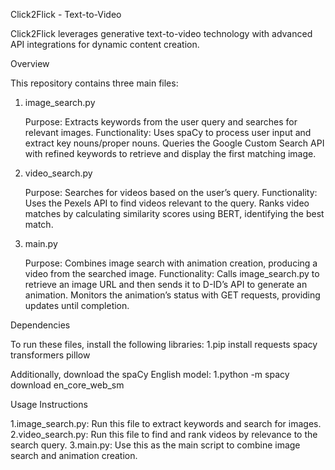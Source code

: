 Click2Flick - Text-to-Video

Click2Flick leverages generative text-to-video technology with advanced API integrations for dynamic content creation.

Overview

This repository contains three main files:
1. image_search.py

    Purpose: Extracts keywords from the user query and searches for relevant images.
    Functionality:
        Uses spaCy to process user input and extract key nouns/proper nouns.
        Queries the Google Custom Search API with refined keywords to retrieve and display the first matching image.

2. video_search.py

    Purpose: Searches for videos based on the user’s query.
    Functionality:
        Uses the Pexels API to find videos relevant to the query.
        Ranks video matches by calculating similarity scores using BERT, identifying the best match.

3. main.py

    Purpose: Combines image search with animation creation, producing a video from the searched image.
    Functionality:
        Calls image_search.py to retrieve an image URL and then sends it to D-ID’s API to generate an animation.
        Monitors the animation’s status with GET requests, providing updates until completion.


Dependencies

   To run these files, install the following libraries:
   1.pip install requests spacy transformers pillow

   Additionally, download the spaCy English model:
   1.python -m spacy download en_core_web_sm

Usage Instructions

1.image_search.py: Run this file to extract keywords and search for images.
2.video_search.py: Run this file to find and rank videos by relevance to the search query.
3.main.py: Use this as the main script to combine image search and animation creation.

